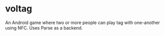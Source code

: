 voltag
======

An Android game where two or more people can play tag with one-another using NFC. Uses Parse as a backend. 
